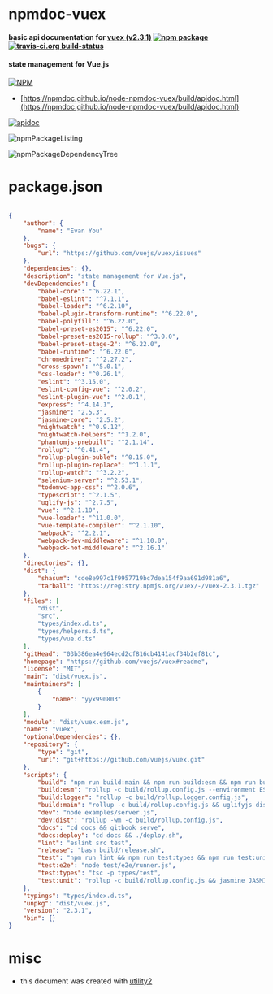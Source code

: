 # npmdoc-vuex

#### basic api documentation for  [vuex (v2.3.1)](https://github.com/vuejs/vuex#readme)  [![npm package](https://img.shields.io/npm/v/npmdoc-vuex.svg?style=flat-square)](https://www.npmjs.org/package/npmdoc-vuex) [![travis-ci.org build-status](https://api.travis-ci.org/npmdoc/node-npmdoc-vuex.svg)](https://travis-ci.org/npmdoc/node-npmdoc-vuex)

#### state management for Vue.js

[![NPM](https://nodei.co/npm/vuex.png?downloads=true&downloadRank=true&stars=true)](https://www.npmjs.com/package/vuex)

- [https://npmdoc.github.io/node-npmdoc-vuex/build/apidoc.html](https://npmdoc.github.io/node-npmdoc-vuex/build/apidoc.html)

[![apidoc](https://npmdoc.github.io/node-npmdoc-vuex/build/screenCapture.buildCi.browser.%252Ftmp%252Fbuild%252Fapidoc.html.png)](https://npmdoc.github.io/node-npmdoc-vuex/build/apidoc.html)

![npmPackageListing](https://npmdoc.github.io/node-npmdoc-vuex/build/screenCapture.npmPackageListing.svg)

![npmPackageDependencyTree](https://npmdoc.github.io/node-npmdoc-vuex/build/screenCapture.npmPackageDependencyTree.svg)



# package.json

```json

{
    "author": {
        "name": "Evan You"
    },
    "bugs": {
        "url": "https://github.com/vuejs/vuex/issues"
    },
    "dependencies": {},
    "description": "state management for Vue.js",
    "devDependencies": {
        "babel-core": "^6.22.1",
        "babel-eslint": "^7.1.1",
        "babel-loader": "^6.2.10",
        "babel-plugin-transform-runtime": "^6.22.0",
        "babel-polyfill": "^6.22.0",
        "babel-preset-es2015": "^6.22.0",
        "babel-preset-es2015-rollup": "^3.0.0",
        "babel-preset-stage-2": "^6.22.0",
        "babel-runtime": "^6.22.0",
        "chromedriver": "^2.27.2",
        "cross-spawn": "^5.0.1",
        "css-loader": "^0.26.1",
        "eslint": "^3.15.0",
        "eslint-config-vue": "^2.0.2",
        "eslint-plugin-vue": "^2.0.1",
        "express": "^4.14.1",
        "jasmine": "2.5.3",
        "jasmine-core": "2.5.2",
        "nightwatch": "^0.9.12",
        "nightwatch-helpers": "^1.2.0",
        "phantomjs-prebuilt": "^2.1.14",
        "rollup": "^0.41.4",
        "rollup-plugin-buble": "^0.15.0",
        "rollup-plugin-replace": "^1.1.1",
        "rollup-watch": "^3.2.2",
        "selenium-server": "^2.53.1",
        "todomvc-app-css": "^2.0.6",
        "typescript": "^2.1.5",
        "uglify-js": "^2.7.5",
        "vue": "^2.1.10",
        "vue-loader": "^11.0.0",
        "vue-template-compiler": "^2.1.10",
        "webpack": "^2.2.1",
        "webpack-dev-middleware": "^1.10.0",
        "webpack-hot-middleware": "^2.16.1"
    },
    "directories": {},
    "dist": {
        "shasum": "cde8e997c1f9957719bc7dea154f9aa691d981a6",
        "tarball": "https://registry.npmjs.org/vuex/-/vuex-2.3.1.tgz"
    },
    "files": [
        "dist",
        "src",
        "types/index.d.ts",
        "types/helpers.d.ts",
        "types/vue.d.ts"
    ],
    "gitHead": "03b386ea4e964ecd2cf816cb4141acf34b2ef81c",
    "homepage": "https://github.com/vuejs/vuex#readme",
    "license": "MIT",
    "main": "dist/vuex.js",
    "maintainers": [
        {
            "name": "yyx990803"
        }
    ],
    "module": "dist/vuex.esm.js",
    "name": "vuex",
    "optionalDependencies": {},
    "repository": {
        "type": "git",
        "url": "git+https://github.com/vuejs/vuex.git"
    },
    "scripts": {
        "build": "npm run build:main && npm run build:esm && npm run build:logger",
        "build:esm": "rollup -c build/rollup.config.js --environment ESM",
        "build:logger": "rollup -c build/rollup.logger.config.js",
        "build:main": "rollup -c build/rollup.config.js && uglifyjs dist/vuex.js -cm --comments -o dist/vuex.min.js",
        "dev": "node examples/server.js",
        "dev:dist": "rollup -wm -c build/rollup.config.js",
        "docs": "cd docs && gitbook serve",
        "docs:deploy": "cd docs && ./deploy.sh",
        "lint": "eslint src test",
        "release": "bash build/release.sh",
        "test": "npm run lint && npm run test:types && npm run test:unit && npm run test:e2e",
        "test:e2e": "node test/e2e/runner.js",
        "test:types": "tsc -p types/test",
        "test:unit": "rollup -c build/rollup.config.js && jasmine JASMINE_CONFIG_PATH=test/unit/jasmine.json"
    },
    "typings": "types/index.d.ts",
    "unpkg": "dist/vuex.js",
    "version": "2.3.1",
    "bin": {}
}
```



# misc
- this document was created with [utility2](https://github.com/kaizhu256/node-utility2)
